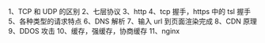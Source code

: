 1、TCP 和 UDP 的区别
2、七层协议
3、http
4、tcp 握手，https 中的 tsl 握手
5、各种类型的请求特点
6、DNS 解析
7、输入 url 到页面渲染完成
8、CDN 原理
9、DDOS 攻击
10、缓存，强缓存，协商缓存
11、nginx

